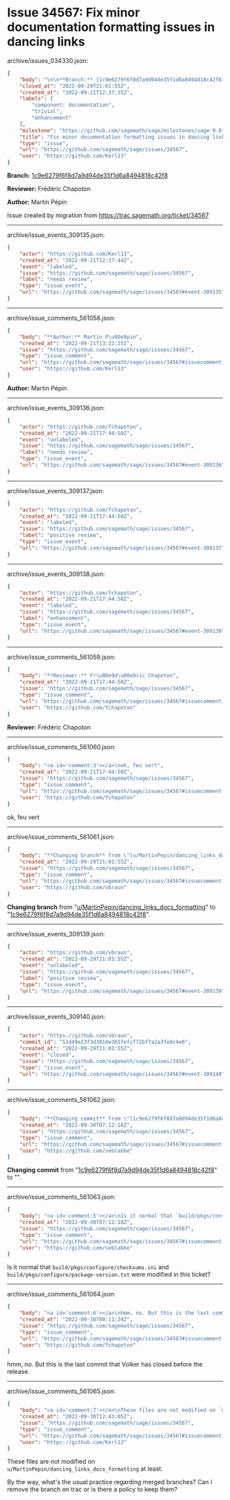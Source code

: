 # Issue 34567: Fix minor documentation formatting issues in dancing links

archive/issues_034330.json:
```json
{
    "body": "\n\n**Branch:** [1c9e6279f6f8d7a9d94de35f1d6a8494818c42f8](https://github.com/sagemath/sagetrac-mirror/commit/1c9e6279f6f8d7a9d94de35f1d6a8494818c42f8)\n\n**Reviewer:** Fr\u00e9d\u00e9ric Chapoton\n\n**Author:** Martin P\u00e9pin\n\nIssue created by migration from https://trac.sagemath.org/ticket/34567\n\n",
    "closed_at": "2022-09-29T21:01:55Z",
    "created_at": "2022-09-21T12:37:35Z",
    "labels": [
        "component: documentation",
        "trivial",
        "enhancement"
    ],
    "milestone": "https://github.com/sagemath/sage/milestones/sage-9.8",
    "title": "Fix minor documentation formatting issues in dancing links",
    "type": "issue",
    "url": "https://github.com/sagemath/sage/issues/34567",
    "user": "https://github.com/Kerl13"
}
```


**Branch:** [1c9e6279f6f8d7a9d94de35f1d6a8494818c42f8](https://github.com/sagemath/sagetrac-mirror/commit/1c9e6279f6f8d7a9d94de35f1d6a8494818c42f8)

**Reviewer:** Frédéric Chapoton

**Author:** Martin Pépin

Issue created by migration from https://trac.sagemath.org/ticket/34567





---

archive/issue_events_309135.json:
```json
{
    "actor": "https://github.com/Kerl13",
    "created_at": "2022-09-21T12:37:44Z",
    "event": "labeled",
    "issue": "https://github.com/sagemath/sage/issues/34567",
    "label": "needs review",
    "type": "issue_event",
    "url": "https://github.com/sagemath/sage/issues/34567#event-309135"
}
```



---

archive/issue_comments_561058.json:
```json
{
    "body": "**Author:** Martin P\u00e9pin",
    "created_at": "2022-09-21T13:22:25Z",
    "issue": "https://github.com/sagemath/sage/issues/34567",
    "type": "issue_comment",
    "url": "https://github.com/sagemath/sage/issues/34567#issuecomment-561058",
    "user": "https://github.com/Kerl13"
}
```

**Author:** Martin Pépin



---

archive/issue_events_309136.json:
```json
{
    "actor": "https://github.com/fchapoton",
    "created_at": "2022-09-21T17:44:50Z",
    "event": "unlabeled",
    "issue": "https://github.com/sagemath/sage/issues/34567",
    "label": "needs review",
    "type": "issue_event",
    "url": "https://github.com/sagemath/sage/issues/34567#event-309136"
}
```



---

archive/issue_events_309137.json:
```json
{
    "actor": "https://github.com/fchapoton",
    "created_at": "2022-09-21T17:44:50Z",
    "event": "labeled",
    "issue": "https://github.com/sagemath/sage/issues/34567",
    "label": "positive review",
    "type": "issue_event",
    "url": "https://github.com/sagemath/sage/issues/34567#event-309137"
}
```



---

archive/issue_events_309138.json:
```json
{
    "actor": "https://github.com/fchapoton",
    "created_at": "2022-09-21T17:44:50Z",
    "event": "labeled",
    "issue": "https://github.com/sagemath/sage/issues/34567",
    "label": "enhancement",
    "type": "issue_event",
    "url": "https://github.com/sagemath/sage/issues/34567#event-309138"
}
```



---

archive/issue_comments_561059.json:
```json
{
    "body": "**Reviewer:** Fr\u00e9d\u00e9ric Chapoton",
    "created_at": "2022-09-21T17:44:50Z",
    "issue": "https://github.com/sagemath/sage/issues/34567",
    "type": "issue_comment",
    "url": "https://github.com/sagemath/sage/issues/34567#issuecomment-561059",
    "user": "https://github.com/fchapoton"
}
```

**Reviewer:** Frédéric Chapoton



---

archive/issue_comments_561060.json:
```json
{
    "body": "<a id='comment:3'></a>\nok, feu vert",
    "created_at": "2022-09-21T17:44:50Z",
    "issue": "https://github.com/sagemath/sage/issues/34567",
    "type": "issue_comment",
    "url": "https://github.com/sagemath/sage/issues/34567#issuecomment-561060",
    "user": "https://github.com/fchapoton"
}
```

<a id='comment:3'></a>
ok, feu vert



---

archive/issue_comments_561061.json:
```json
{
    "body": "**Changing branch** from \"[u/MartinPepin/dancing_links_docs_formatting](https://github.com/sagemath/sagetrac-mirror/tree/u/MartinPepin/dancing_links_docs_formatting)\" to \"[1c9e6279f6f8d7a9d94de35f1d6a8494818c42f8](https://github.com/sagemath/sagetrac-mirror/commit/1c9e6279f6f8d7a9d94de35f1d6a8494818c42f8)\".",
    "created_at": "2022-09-29T21:01:55Z",
    "issue": "https://github.com/sagemath/sage/issues/34567",
    "type": "issue_comment",
    "url": "https://github.com/sagemath/sage/issues/34567#issuecomment-561061",
    "user": "https://github.com/vbraun"
}
```

**Changing branch** from "[u/MartinPepin/dancing_links_docs_formatting](https://github.com/sagemath/sagetrac-mirror/tree/u/MartinPepin/dancing_links_docs_formatting)" to "[1c9e6279f6f8d7a9d94de35f1d6a8494818c42f8](https://github.com/sagemath/sagetrac-mirror/commit/1c9e6279f6f8d7a9d94de35f1d6a8494818c42f8)".



---

archive/issue_events_309139.json:
```json
{
    "actor": "https://github.com/vbraun",
    "created_at": "2022-09-29T21:01:55Z",
    "event": "unlabeled",
    "issue": "https://github.com/sagemath/sage/issues/34567",
    "label": "positive review",
    "type": "issue_event",
    "url": "https://github.com/sagemath/sage/issues/34567#event-309139"
}
```



---

archive/issue_events_309140.json:
```json
{
    "actor": "https://github.com/vbraun",
    "commit_id": "51d49e23f3d3014e301fefcf72bf7a2a3fe0c4e0",
    "created_at": "2022-09-29T21:01:55Z",
    "event": "closed",
    "issue": "https://github.com/sagemath/sage/issues/34567",
    "type": "issue_event",
    "url": "https://github.com/sagemath/sage/issues/34567#event-309140"
}
```



---

archive/issue_comments_561062.json:
```json
{
    "body": "**Changing commit** from \"[1c9e6279f6f8d7a9d94de35f1d6a8494818c42f8](https://github.com/sagemath/sagetrac-mirror/commit/1c9e6279f6f8d7a9d94de35f1d6a8494818c42f8)\" to \"\".",
    "created_at": "2022-09-30T07:12:18Z",
    "issue": "https://github.com/sagemath/sage/issues/34567",
    "type": "issue_comment",
    "url": "https://github.com/sagemath/sage/issues/34567#issuecomment-561062",
    "user": "https://github.com/seblabbe"
}
```

**Changing commit** from "[1c9e6279f6f8d7a9d94de35f1d6a8494818c42f8](https://github.com/sagemath/sagetrac-mirror/commit/1c9e6279f6f8d7a9d94de35f1d6a8494818c42f8)" to "".



---

archive/issue_comments_561063.json:
```json
{
    "body": "<a id='comment:5'></a>\nIs it normal that `build/pkgs/configure/checksums.ini` and `build/pkgs/configure/package-version.txt` were modified in this ticket?",
    "created_at": "2022-09-30T07:12:18Z",
    "issue": "https://github.com/sagemath/sage/issues/34567",
    "type": "issue_comment",
    "url": "https://github.com/sagemath/sage/issues/34567#issuecomment-561063",
    "user": "https://github.com/seblabbe"
}
```

<a id='comment:5'></a>
Is it normal that `build/pkgs/configure/checksums.ini` and `build/pkgs/configure/package-version.txt` were modified in this ticket?



---

archive/issue_comments_561064.json:
```json
{
    "body": "<a id='comment:6'></a>\nhmm, no. But this is the last commit that Volker has closed before the release.",
    "created_at": "2022-09-30T08:11:24Z",
    "issue": "https://github.com/sagemath/sage/issues/34567",
    "type": "issue_comment",
    "url": "https://github.com/sagemath/sage/issues/34567#issuecomment-561064",
    "user": "https://github.com/fchapoton"
}
```

<a id='comment:6'></a>
hmm, no. But this is the last commit that Volker has closed before the release.



---

archive/issue_comments_561065.json:
```json
{
    "body": "<a id='comment:7'></a>\nThese files are not modified on `u/MartinPepin/dancing_links_docs_formatting` at least.\n\nBy the way, what's the usual practice regarding merged branches? Can I remove the branch on trac or is there a policy to keep them?",
    "created_at": "2022-09-30T12:43:05Z",
    "issue": "https://github.com/sagemath/sage/issues/34567",
    "type": "issue_comment",
    "url": "https://github.com/sagemath/sage/issues/34567#issuecomment-561065",
    "user": "https://github.com/Kerl13"
}
```

<a id='comment:7'></a>
These files are not modified on `u/MartinPepin/dancing_links_docs_formatting` at least.

By the way, what's the usual practice regarding merged branches? Can I remove the branch on trac or is there a policy to keep them?

